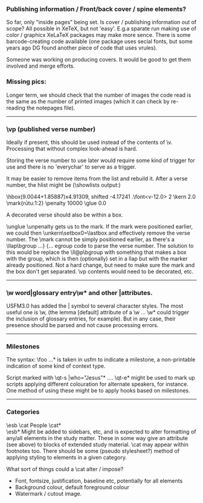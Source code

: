 

### Publishing information / Front/back cover / spine elements?
So far, only "inside pages" being set. Is cover / publishing information out of scope? All possible in XeTeX, but not 'easy'. E.g.a sparate run making use of color / graphicx  XeLaTeX packages may make more sence.
There is some barcode-creating code available (one package uses secial fonts, but some years ago DG found another piece of code that uses vrules).

Someone was working on producing covers. It would be good to get them involved and merge efforts.

### Missing pics:

Longer term, we should check that the number of images the code read is the same as the number of printed images (which it can check  by re-reading the notepages file).

------------------

### \vp (published verse number)

Ideally if present, this should be used instead of the contents of \v.
Processing that without complex look-ahead is hard. 

Storing the verse number to use later would require some kind of trigger for use and there is no 'everychar' to serve as a trigger.

It may be easier to remove items from the list and rebuild it. After a verse number, the hlist might be (\showlists output:)

 \hbox(9.0044+1.85887)x4.91309, shifted -4.17241
 .\font<v-12.0> 2
 \kern 2.0
 \mark{rūtu:1:2}
 \penalty 10000
 \glue 0.0
 
A decorated verse should also be within a box. 

\unglue \unpenalty  gets us to the mark. If the mark were positioned earlier, we could then \unkern\setbox0=\lastbox and effectively remove the verse number.
The \mark cannot be simply positioned earlier, as there's a \llap\bgroup ...}  {... egroup code to parse the verse number.
The solution to this would be replace the \ll@p\bgroup with something that
makes a box with the group, which is then (optionally) set in a llap but with the marker already positioned. Not a hard change, but need to make sure the mark and the 
box don't get separated. \vp contents would need to be decorated, etc.

------------------

### \w word|glossary entry\w* and other |attributes.

USFM3.0 has added the | symbol to several character styles. The most useful one is \w,  (the lemma [default] attribute of a \w ... \w* could trigger the
inclusion of glossary entries, for example). But in any case, their presence should be parsed and not cause processing errors.


----------------
### Milestones
The syntax: \foo ...\* is taken in usfm to indicate a milestone, a non-printable indication of some kind of context type. 

Script marked with \qt-s |who="Jesus"\* .... \qt-e\* might be used to mark up scripts applying different colouration for alternate speakers, for instance.
One method of using these might be to apply hooks based on milestones.

-----------------

### Categories
\esb \cat People \cat*  
\esb*
  Might be added to  sidebars, etc, and is expected to alter formatting of any/all elements in the study matter. These in some way give an attribute (see above) to 
blocks of extended study material.
\cat may  appear within footnotes too. There should be some (pseudo stylesheet?) method of applying styling to elements in a given category.

What sort of things could a \cat alter / impose?
* Font, fontsize, justification, baseline etc, potentially for all elements
* Background colour, default foreground colour
* Watermark / cutout image.



